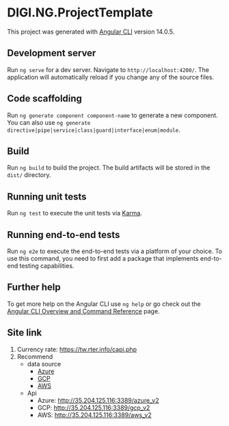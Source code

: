# DIGI.NG.ProjectTemplate

This project was generated with [Angular CLI](https://github.com/angular/angular-cli) version 14.0.5.

## Development server

Run `ng serve` for a dev server. Navigate to `http://localhost:4200/`. The application will automatically reload if you change any of the source files.

## Code scaffolding

Run `ng generate component component-name` to generate a new component. You can also use `ng generate directive|pipe|service|class|guard|interface|enum|module`.

## Build

Run `ng build` to build the project. The build artifacts will be stored in the `dist/` directory.

## Running unit tests

Run `ng test` to execute the unit tests via [Karma](https://karma-runner.github.io).

## Running end-to-end tests

Run `ng e2e` to execute the end-to-end tests via a platform of your choice. To use this command, you need to first add a package that implements end-to-end testing capabilities.

## Further help

To get more help on the Angular CLI use `ng help` or go check out the [Angular CLI Overview and Command Reference](https://angular.io/cli) page.


## Site link
1. Currency rate: https://tw.rter.info/capi.php
2. Recommend
   * data source 
      * [Azure](https://azureprice.net/)
      * [GCP](https://gcpinstances.doit-intl.com/)
      * [AWS](https://aws.amazon.com/tw/ec2/pricing/on-demand/)
    * Api   
      * Azure: http://35.204.125.116:3389/azure_v2
      * GCP: http://35.204.125.116:3389/gcp_v2
      * AWS: http://35.204.125.116:3389/aws_v2
